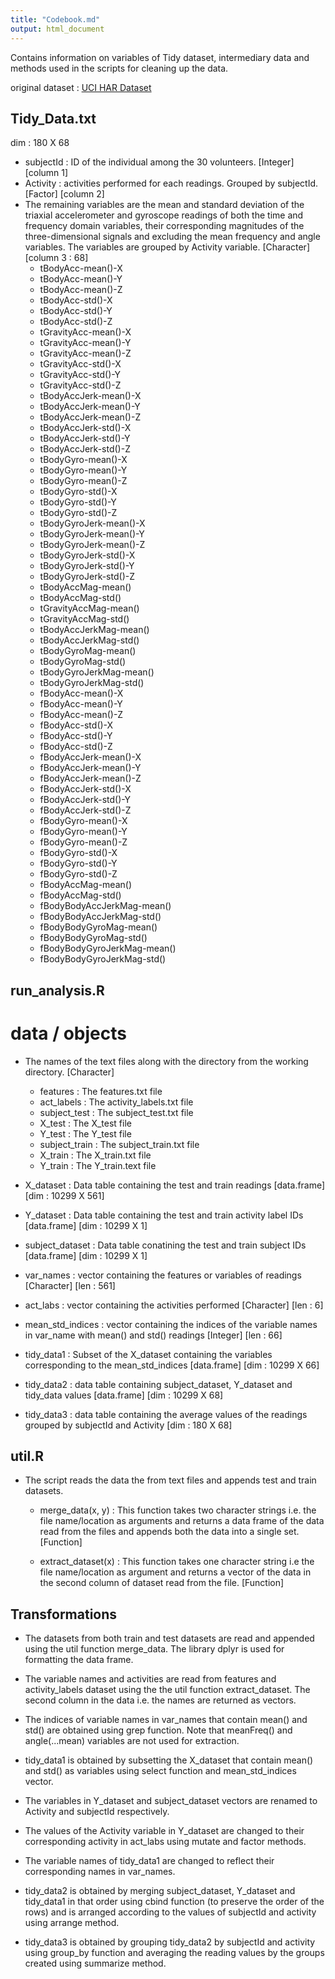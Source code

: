 ```yaml
---
title: "Codebook.md"
output: html_document
---
```



Contains information on variables of Tidy dataset, intermediary data and methods used in the scripts
for cleaning up the data.

original dataset : [UCI HAR Dataset](http://archive.ics.uci.edu/ml/datasets/Human+Activity+Recognition+Using+Smartphones)


## Tidy_Data.txt

dim : 180 X 68

- subjectId : ID of the individual among the 30 volunteers. [Integer] [column 1]
- Activity : activities performed for each readings. Grouped by subjectId. [Factor] [column 2]
- The remaining variables are the mean and standard deviation of the triaxial accelerometer and
    gyroscope readings of both the time and frequency domain variables, their corresponding
    magnitudes of the three-dimensional signals and excluding the mean frequency and angle
    variables. The variables are grouped by Activity variable. [Character] [column 3 : 68]
  - tBodyAcc-mean()-X           
  - tBodyAcc-mean()-Y
  - tBodyAcc-mean()-Z
  - tBodyAcc-std()-X
  - tBodyAcc-std()-Y
  - tBodyAcc-std()-Z
  - tGravityAcc-mean()-X
  - tGravityAcc-mean()-Y
  - tGravityAcc-mean()-Z
  - tGravityAcc-std()-X
  - tGravityAcc-std()-Y
  - tGravityAcc-std()-Z
  - tBodyAccJerk-mean()-X
  - tBodyAccJerk-mean()-Y
  - tBodyAccJerk-mean()-Z
  - tBodyAccJerk-std()-X
  - tBodyAccJerk-std()-Y
  - tBodyAccJerk-std()-Z
  - tBodyGyro-mean()-X
  - tBodyGyro-mean()-Y
  - tBodyGyro-mean()-Z         
  - tBodyGyro-std()-X
  - tBodyGyro-std()-Y
  - tBodyGyro-std()-Z
  - tBodyGyroJerk-mean()-X
  - tBodyGyroJerk-mean()-Y
  - tBodyGyroJerk-mean()-Z
  - tBodyGyroJerk-std()-X
  - tBodyGyroJerk-std()-Y
  - tBodyGyroJerk-std()-Z
  - tBodyAccMag-mean()
  - tBodyAccMag-std()
  - tGravityAccMag-mean()
  - tGravityAccMag-std()        
  - tBodyAccJerkMag-mean()
  - tBodyAccJerkMag-std()      
  - tBodyGyroMag-mean()
  - tBodyGyroMag-std()
  - tBodyGyroJerkMag-mean()
  - tBodyGyroJerkMag-std()
  - fBodyAcc-mean()-X
  - fBodyAcc-mean()-Y
  - fBodyAcc-mean()-Z
  - fBodyAcc-std()-X
  - fBodyAcc-std()-Y
  - fBodyAcc-std()-Z
  - fBodyAccJerk-mean()-X
  - fBodyAccJerk-mean()-Y
  - fBodyAccJerk-mean()-Z
  - fBodyAccJerk-std()-X
  - fBodyAccJerk-std()-Y
  - fBodyAccJerk-std()-Z
  - fBodyGyro-mean()-X
  - fBodyGyro-mean()-Y
  - fBodyGyro-mean()-Z
  - fBodyGyro-std()-X
  - fBodyGyro-std()-Y          
  - fBodyGyro-std()-Z
  - fBodyAccMag-mean()
  - fBodyAccMag-std()
  - fBodyBodyAccJerkMag-mean()
  - fBodyBodyAccJerkMag-std()
  - fBodyBodyGyroMag-mean()
  - fBodyBodyGyroMag-std()
  - fBodyBodyGyroJerkMag-mean()
  - fBodyBodyGyroJerkMag-std()
  

## run_analysis.R

# data / objects

- The names of the text files along with the directory from the working directory. [Character] 
  - features : The features.txt file
  - act_labels : The activity_labels.txt file
  - subject_test : The subject_test.txt file
  - X_test : The X_test file
  - Y_test : The Y_test file
  - subject_train : The subject_train.txt file
  - X_train : The X_train.txt file
  - Y_train : The Y_train.text file
  
- X_dataset : Data table containing the test and train readings [data.frame] [dim : 10299 X 561]
- Y_dataset : Data table containing the test and train activity label IDs [data.frame] [dim : 10299 X 1]
- subject_dataset : Data table conatining the test and train subject IDs [data.frame] [dim : 10299 X 1]

- var_names : vector containing the features or variables of readings [Character] [len : 561]
- act_labs : vector containing the activities performed [Character] [len : 6]

- mean_std_indices : vector containing the indices of the variable names in var_name with mean() and
                     std() readings [Integer] [len : 66]

- tidy_data1 : Subset of the X_dataset containing the variables corresponding to the
               mean_std_indices [data.frame] [dim : 10299 X 66]
- tidy_data2 : data table containing subject_dataset, Y_dataset and tidy_data values [data.frame]
               [dim : 10299 X 68]
- tidy_data3 : data table containing the average values of the readings grouped by subjectId and
               Activity [dim : 180 X 68]


## util.R

- The script reads the data the from text files and appends test and train datasets.

  - merge_data(x, y) : This function takes two character strings i.e. the file name/location as 
                       arguments and returns a data frame of the data read from the files and 
                       appends both the data into a single set. [Function]
                       
  - extract_dataset(x) : This function takes one character string i.e the file name/location as 
                         argument and returns a vector of the data in the second column of dataset
                         read from the file. [Function]
                         

## Transformations

- The datasets from both train and test datasets are read and appended using the util function
  merge_data. The library dplyr is used for formatting the data frame.

- The variable names and activities are read from features and activity_labels dataset using the
  the util function extract_dataset. The second column in the data i.e. the names are returned
  as vectors.
  
- The indices of variable names in var_names that contain mean() and std() are obtained using grep
  function. Note that meanFreq() and angle(...mean) variables are not used for extraction.
  
- tidy_data1 is obtained by subsetting the X_dataset that contain mean() and std() as variables
  using select function and mean_std_indices vector.
  
- The variables in Y_dataset and subject_dataset vectors are renamed to Activity and subjectId 
  respectively.

- The values of the Activity variable in Y_dataset are changed to their corresponding activity in 
  act_labs using mutate and factor methods.
  
- The variable names of tidy_data1 are changed to reflect their corresponding names in var_names.

- tidy_data2 is obtained by merging subject_dataset, Y_dataset and tidy_data1 in that order using 
  cbind function (to preserve the order of the rows) and is arranged according to the values of 
  subjectId and activity using arrange method.
  
- tidy_data3 is obtained by grouping tidy_data2 by subjectId and activity using group_by function
  and averaging the reading values by the groups created using summarize method.